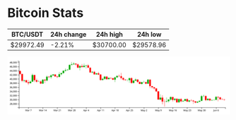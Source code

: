 # Bitcoin Stats

BTC/USDT|24h change|24h high|24h low|
|---|---|---|---|
|$29972.49|-2.21%|$30700.00|$29578.96|

<img src="./chart.svg">

